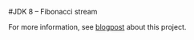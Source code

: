 #JDK 8 – Fibonacci stream

For more information, see [blogpost][1] about this project.


  [1]: https://jacobsvanroy.be/blog/jdk-8-fibonacci-stream/